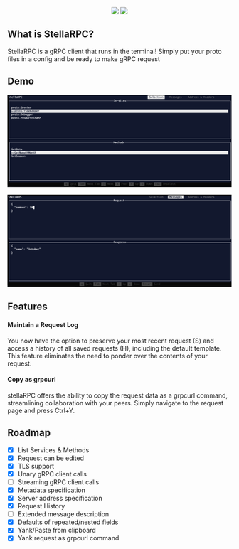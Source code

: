 <p align="center">
    <img src="https://github.com/preiter93/stellarpc/blob/main/img/logo-light.png?raw=true#gh-light-mode-only" width="600"/>
    <img src="https://github.com/preiter93/stellarpc/blob/main/img/logo-dark.png?raw=true#gh-dark-mode-only" width="600"/>
</p>

## What is StellaRPC?

StellaRPC is a gRPC client that runs in the terminal! Simply put your proto files in a config and be ready to make gRPC request

## Demo

![](img/screen-1.png)

![](img/screen-2.png)

## Features

#### Maintain a Request Log
You now have the option to preserve your most recent request (S) and access a history of all saved requests (H), including the default template. This feature eliminates the need to ponder over the contents of your request.

#### Copy as grpcurl
stellaRPC offers the ability to copy the request data as a grpcurl command, streamlining collaboration with your peers. Simply navigate to the request page and press Ctrl+Y.

## Roadmap

- [x] List Services & Methods
- [x] Request can be edited
- [x] TLS support
- [x] Unary gRPC client calls
- [ ] Streaming gRPC client calls
- [x] Metadata specification
- [x] Server address specification
- [x] Request History
- [ ] Extended message description
- [x] Defaults of repeated/nested fields
- [x] Yank/Paste from clipboard
- [x] Yank request as grpcurl command
